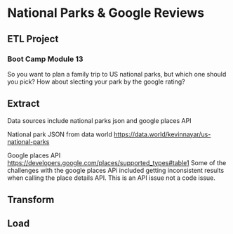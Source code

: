 # National Parks & Google Reviews
## ETL Project
### Boot Camp Module 13

So you want to plan a family trip to US national parks, but which one should you pick? How about slecting your park by the google rating? 

## Extract
Data sources include national parks json and google places API

National park JSON from data world
https://data.world/kevinnayar/us-national-parks

Google places API
https://developers.google.com/places/supported_types#table1
Some of the challenges with the google places APi included getting inconsistent results when calling the place details API. This is an API issue not a code issue. 

## Transform


## Load
